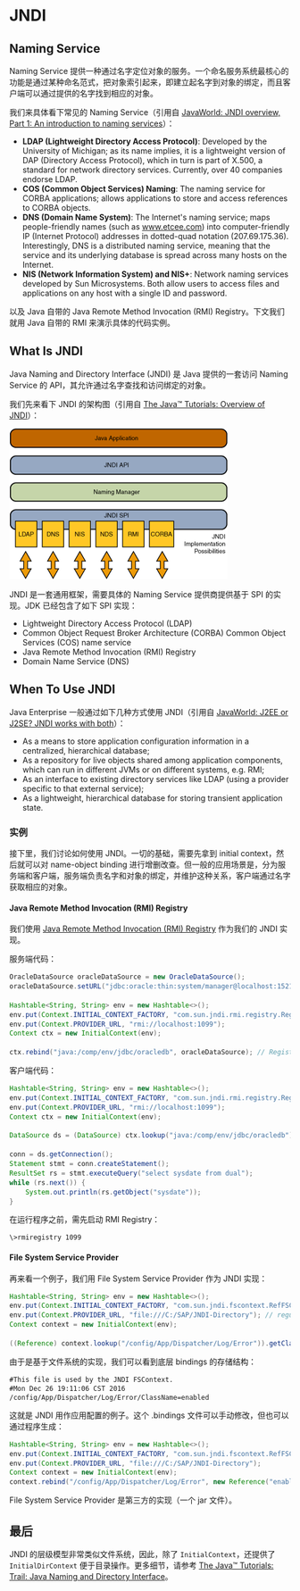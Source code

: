 # JNDI

## Naming Service

Naming Service 提供一种通过名字定位对象的服务。一个命名服务系统最核心的功能是通过某种命名范式，把对象索引起来，即建立起名字到对象的绑定，而且客户端可以通过提供的名字找到相应的对象。

我们来具体看下常见的 Naming Service（引用自 [JavaWorld: JNDI overview, Part 1: An introduction to naming services](http://www.javaworld.com/article/2076888/core-java/jndi-overview--part-1--an-introduction-to-naming-services.html)）：

- **LDAP (Lightweight Directory Access Protocol)**: Developed by the University of Michigan; as its name implies, it is a lightweight version of DAP (Directory Access Protocol), which in turn is part of X.500, a standard for network directory services. Currently, over 40 companies endorse LDAP.
- **COS (Common Object Services) Naming**: The naming service for CORBA applications; allows applications to store and access references to CORBA objects.
- **DNS (Domain Name System)**: The Internet's naming service; maps people-friendly names (such as www.etcee.com) into computer-friendly IP (Internet Protocol) addresses in dotted-quad notation (207.69.175.36). Interestingly, DNS is a distributed naming service, meaning that the service and its underlying database is spread across many hosts on the Internet.
- **NIS (Network Information System) and NIS+**: Network naming services developed by Sun Microsystems. Both allow users to access files and applications on any host with a single ID and password.

以及 Java 自带的 Java Remote Method Invocation (RMI) Registry。下文我们就用 Java 自带的 RMI 来演示具体的代码实例。

## What Is JNDI

Java Naming and Directory Interface (JNDI) 是 Java 提供的一套访问 Naming Service 的 API，其允许通过名字查找和访问绑定的对象。

我们先来看下 JNDI 的架构图（引用自 [The Java™ Tutorials: Overview of JNDI](http://docs.oracle.com/javase/tutorial/jndi/overview/index.html)）：

![JNDI Arch](theJNDIArch.gif)

JNDI 是一套通用框架，需要具体的 Naming Service 提供商提供基于 SPI 的实现。JDK 已经包含了如下 SPI 实现：

- Lightweight Directory Access Protocol (LDAP)
- Common Object Request Broker Architecture (CORBA) Common Object Services (COS) name service
- Java Remote Method Invocation (RMI) Registry
- Domain Name Service (DNS)

## When To Use JNDI

Java Enterprise 一般通过如下几种方式使用 JNDI（引用自 [JavaWorld: J2EE or J2SE? JNDI works with both](http://www.javaworld.com/article/2074186/jndi/j2ee-or-j2se--jndi-works-with-both.html)）：

- As a means to store application configuration information in a centralized, hierarchical database;
- As a repository for live objects shared among application components, which can run in different JVMs or on different systems, e.g. RMI;
- As an interface to existing directory services like LDAP (using a provider specific to that external service);
- As a lightweight, hierarchical database for storing transient application state.

### 实例

接下里，我们讨论如何使用 JNDI。一切的基础，需要先拿到  initial context，然后就可以对 name-object binding 进行增删改查。但一般的应用场景是，分为服务端和客户端，服务端负责名字和对象的绑定，并维护这种关系，客户端通过名字获取相应的对象。

#### Java Remote Method Invocation (RMI) Registry

我们使用 [Java Remote Method Invocation (RMI) Registry](RMI.md) 作为我们的 JNDI 实现。

服务端代码：

```Java
OracleDataSource oracleDataSource = new OracleDataSource();
oracleDataSource.setURL("jdbc:oracle:thin:system/manager@localhost:1521:XE"); // 使用 Oracle 数据库

Hashtable<String, String> env = new Hashtable<>();
env.put(Context.INITIAL_CONTEXT_FACTORY, "com.sun.jndi.rmi.registry.RegistryContextFactory"); // RMI can be considered as a JNDI provider, actually RMI is a of JNDI.
env.put(Context.PROVIDER_URL, "rmi://localhost:1099");
Context ctx = new InitialContext(env);

ctx.rebind("java:/comp/env/jdbc/oracledb", oracleDataSource); // RegistryContext: object to bind must be Remote, Reference, or Referenceable
```

客户端代码：

```Java
Hashtable<String, String> env = new Hashtable<>();
env.put(Context.INITIAL_CONTEXT_FACTORY, "com.sun.jndi.rmi.registry.RegistryContextFactory");
env.put(Context.PROVIDER_URL, "rmi://localhost:1099");
Context ctx = new InitialContext(env);

DataSource ds = (DataSource) ctx.lookup("java:/comp/env/jdbc/oracledb"); // JNDI hierarchy is similar to file system.

conn = ds.getConnection();
Statement stmt = conn.createStatement();
ResultSet rs = stmt.executeQuery("select sysdate from dual");
while (rs.next()) {
    System.out.println(rs.getObject("sysdate"));
}
```

在运行程序之前，需先启动 RMI Registry：

```Batch
\>rmiregistry 1099
```

#### File System Service Provider

再来看一个例子，我们用 File System Service Provider 作为 JNDI 实现：

```Java
Hashtable<String, String> env = new Hashtable<>();
env.put(Context.INITIAL_CONTEXT_FACTORY, "com.sun.jndi.fscontext.RefFSContextFactory");
env.put(Context.PROVIDER_URL, "file:///C:/SAP/JNDI-­Directory"); // regular file path on file system
Context context = new InitialContext(env);

((Reference) context.lookup("/config/App/Dispatcher/Log/Error")).getClassName(); // return enabled which is configured in .bindings file
```

由于是基于文件系统的实现，我们可以看到底层 bindings 的存储结构：

```.bindings
#This file is used by the JNDI FSContext.
#Mon Dec 26 19:11:06 CST 2016
/config/App/Dispatcher/Log/Error/ClassName=enabled
```

这就是 JNDI 用作应用配置的例子。这个 .bindings 文件可以手动修改，但也可以通过程序生成：

```Java
Hashtable<String, String> env = new Hashtable<>();
env.put(Context.INITIAL_CONTEXT_FACTORY, "com.sun.jndi.fscontext.RefFSContextFactory");
env.put(Context.PROVIDER_URL, "file:///C:/SAP/JNDI­-Directory");
Context context = new InitialContext(env);
context.rebind("/config/App/Dispatcher/Log/Error", new Reference("enabled"));
```

File System Service Provider 是第三方的实现（一个 jar 文件）。

## 最后

JNDI 的层级模型非常类似文件系统，因此，除了 `InitialContext`，还提供了 `InitialDirContext` 便于目录操作。更多细节，请参考 [The Java™ Tutorials: Trail: Java Naming and Directory Interface](http://docs.oracle.com/javase/tutorial/jndi/)。
